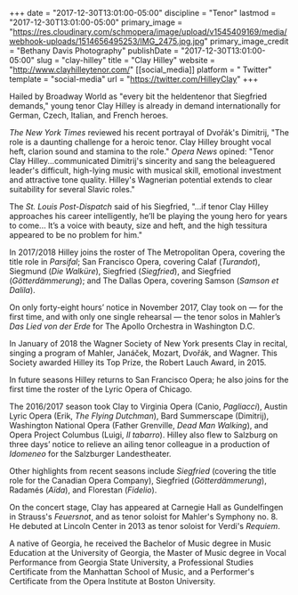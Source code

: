 +++
date = "2017-12-30T13:01:00-05:00"
discipline = "Tenor"
lastmod = "2017-12-30T13:01:00-05:00"
primary_image = "https://res.cloudinary.com/schmopera/image/upload/v1545409169/media/webhook-uploads/1514656495253/IMG_2475.jpg.jpg"
primary_image_credit = "Bethany Davis Photography"
publishDate = "2017-12-30T13:01:00-05:00"
slug = "clay-hilley"
title = "Clay Hilley"
website = "http://www.clayhilleytenor.com/"
[[social_media]]
platform = " Twitter"
template = "social-media"
url = "https://twitter.com/HilleyClay"
+++

Hailed by Broadway World as "every bit the heldentenor that Siegfried demands," young tenor Clay Hilley is already in demand internationally for German, Czech, Italian, and French heroes.

*The New York Times* reviewed his recent portrayal of Dvořák's Dimitrij, "The role is a daunting challenge for a heroic tenor. Clay Hilley brought vocal heft, clarion sound and stamina to the role." *Opera News* opined: "Tenor Clay Hilley...communicated Dimitrij's sincerity and sang the beleaguered leader's difficult, high-lying music with musical skill, emotional investment and attractive tone quality. Hilley's Wagnerian potential extends to clear suitability for several Slavic roles."

The *St. Louis Post-Dispatch* said of his Siegfried, "...if tenor Clay Hilley approaches his career intelligently, he’ll be playing the young hero for years to come... It’s a voice with beauty, size and heft, and the high tessitura appeared to be no problem for him."

In 2017/2018 Hilley joins the roster of The Metropolitan Opera, covering the title role in *Parsifal*;  San Francisco Opera, covering Calaf (*Turandot*), Siegmund (*Die Walküre*), Siegfried (*Siegfried*), and Siegfried (*Götterdämmerung*); and The Dallas Opera, covering Samson (*Samson et Dalila*).

On only forty-eight hours’ notice in November 2017, Clay took on — for the first time, and with only one single rehearsal — the tenor solos in Mahler’s *Das Lied von der Erde* for The Apollo Orchestra in Washington D.C.  

In January of 2018 the Wagner Society of New York presents Clay in recital, singing a program of Mahler, Janáček, Mozart, Dvořák, and Wagner.  This Society awarded Hilley its Top Prize, the Robert Lauch Award, in 2015.

In future seasons Hilley returns to San Francisco Opera; he also joins for the first time the roster of the Lyric Opera of Chicago. 

The 2016/2017 season took Clay to Virginia Opera (Canio, *Pagliacci*), Austin Lyric Opera (Erik, *The Flying Dutchman*), Bard Summerscape (Dimitrij), Washington National Opera (Father Grenville, *Dead Man Walking*), and Opera Project Columbus (Luigi, *Il tabarro*).  Hilley also flew to Salzburg on three days’ notice to relieve an ailing tenor colleague in a production of *Idomeneo* for the Salzburger Landestheater.

Other highlights from recent seasons include *Siegfried* (covering the title role for the Canadian Opera Company), Siegfried (*Götterdämmerung*), Radamés (*Aïda*), and Florestan (*Fidelio*). 

On the concert stage, Clay has appeared at Carnegie Hall as Gundelfingen in Strauss's *Feuersnot*, and as tenor soloist for Mahler's Symphony no. 8.  He debuted at Lincoln Center in 2013 as tenor soloist for Verdi's *Requiem*.

A native of Georgia, he received the Bachelor of Music degree in Music Education at the University of Georgia, the Master of Music degree in Vocal Performance from Georgia State University, a Professional Studies Certificate from the Manhattan School of Music, and a Performer's Certificate from the Opera Institute at Boston University.
